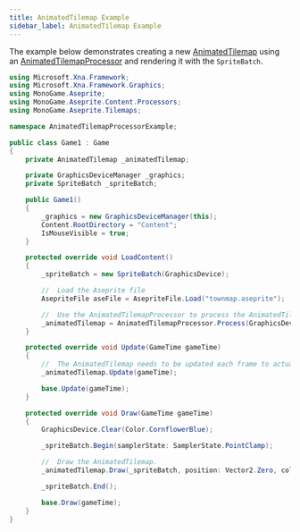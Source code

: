 ```yaml
---
title: AnimatedTilemap Example
sidebar_label: AnimatedTilemap Example
---
```


The example below demonstrates creating a new [AnimatedTilemap](../api/MonoGame.Aseprite/Tilemaps/AnimatedTilemap/AnimatedTilemap.md) using an [AnimatedTilemapProcessor](../api/MonoGame.Aseprite/Content/Processors/AnimatedTilemapProcessor/AnimatedTilemapProcessor.md) and rendering it with the `SpriteBatch`.



```cs {3-5,11,28,31,37,49} title="AnimatedTilemap Example" showLineNumbers
using Microsoft.Xna.Framework;
using Microsoft.Xna.Framework.Graphics;
using MonoGame.Aseprite;
using MonoGame.Aseprite.Content.Processors;
using MonoGame.Aseprite.Tilemaps;

namespace AnimatedTilemapProcessorExample;

public class Game1 : Game
{
    private AnimatedTilemap _animatedTilemap;

    private GraphicsDeviceManager _graphics;
    private SpriteBatch _spriteBatch;

    public Game1()
    {
        _graphics = new GraphicsDeviceManager(this);
        Content.RootDirectory = "Content";
        IsMouseVisible = true;
    }

    protected override void LoadContent()
    {
        _spriteBatch = new SpriteBatch(GraphicsDevice);

        //  Load the Aseprite file
        AsepriteFile aseFile = AsepriteFile.Load("townmap.aseprite");

        //  Use the AnimatedTilemapProcessor to process the AnimatedTilemap from the Aseprite file.
        _animatedTilemap = AnimatedTilemapProcessor.Process(GraphicsDevice, aseFile);
    }

    protected override void Update(GameTime gameTime)
    {
        //  The AnimatedTilemap needs to be updated each frame to actually animate.
        _animatedTilemap.Update(gameTime);

        base.Update(gameTime);
    }

    protected override void Draw(GameTime gameTime)
    {
        GraphicsDevice.Clear(Color.CornflowerBlue);

        _spriteBatch.Begin(samplerState: SamplerState.PointClamp);

        //  Draw the AnimatedTilemap.
        _animatedTilemap.Draw(_spriteBatch, position: Vector2.Zero, color: Color.White);

        _spriteBatch.End();

        base.Draw(gameTime);
    }
}
```